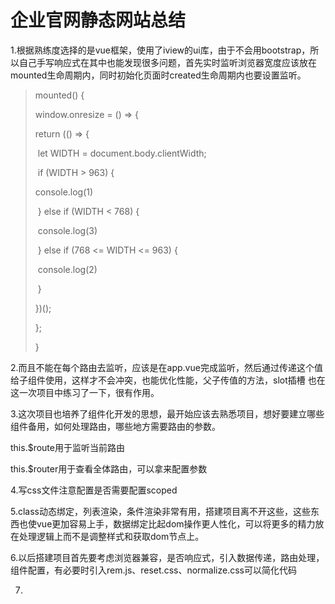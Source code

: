 # 企业官网静态网站总结

1.根据熟练度选择的是vue框架，使用了iview的ui库，由于不会用bootstrap，所以自己手写响应式在其中也能发现很多问题，首先实时监听浏览器宽度应该放在mounted生命周期内，同时初始化页面时created生命周期内也要设置监听。

> mounted() {
>
>   window.onresize = () => {
>
>    return (() => {
>
> ​    let WIDTH = document.body.clientWidth;
>
> ​    if (WIDTH > 963) {
>
>    console.log(1)
>
> ​    } else if (WIDTH < 768) {
>
> ​     console.log(3)
>
> ​    } else if (768 <= WIDTH <= 963) {
>
> ​    console.log(2)
>
> ​    }
>
>    })();
>
>   };
>
>  }

2.而且不能在每个路由去监听，应该是在app.vue完成监听，然后通过传递这个值给子组件使用，这样才不会冲突，也能优化性能，父子传值的方法，slot插槽 也在这一次项目中练习了一下，很有作用。

3.这次项目也培养了组件化开发的思想，最开始应该去熟悉项目，想好要建立哪些组件备用，如何处理路由，哪些地方需要路由的参数。

this.$route用于监听当前路由

this.$router用于查看全体路由，可以拿来配置参数

4.写css文件注意配置是否需要配置scoped

5.class动态绑定，列表渲染，条件渲染非常有用，搭建项目离不开这些，这些东西也使vue更加容易上手，数据绑定比起dom操作更人性化，可以将更多的精力放在处理逻辑上而不是调整样式和获取dom节点上。

6.以后搭建项目首先要考虑浏览器兼容，是否响应式，引入数据传递，路由处理，组件配置，有必要时引入rem.js、reset.css、normalize.css可以简化代码

7.